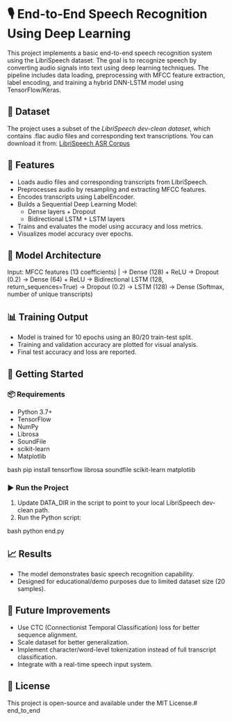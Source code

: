 # 🎙️ End-to-End Speech Recognition Using Deep Learning

This project implements a basic end-to-end speech recognition system using the LibriSpeech dataset. The goal is to recognize speech by converting audio signals into text using deep learning techniques. The pipeline includes data loading, preprocessing with MFCC feature extraction, label encoding, and training a hybrid DNN-LSTM model using TensorFlow/Keras.

## 📁 Dataset

The project uses a subset of the *LibriSpeech dev-clean dataset*, which contains .flac audio files and corresponding text transcriptions. You can download it from: [LibriSpeech ASR Corpus](http://www.openslr.org/12)

## 🔧 Features

- Loads audio files and corresponding transcripts from LibriSpeech.
- Preprocesses audio by resampling and extracting MFCC features.
- Encodes transcripts using LabelEncoder.
- Builds a Sequential Deep Learning Model:
  - Dense layers + Dropout
  - Bidirectional LSTM + LSTM layers
- Trains and evaluates the model using accuracy and loss metrics.
- Visualizes model accuracy over epochs.

## 🧠 Model Architecture


Input: MFCC features (13 coefficients)
|
-> Dense (128) + ReLU
-> Dropout (0.2)
-> Dense (64) + ReLU
-> Bidirectional LSTM (128, return_sequences=True)
-> Dropout (0.2)
-> LSTM (128)
-> Dense (Softmax, number of unique transcripts)


## 📊 Training Output

- Model is trained for 10 epochs using an 80/20 train-test split.
- Training and validation accuracy are plotted for visual analysis.
- Final test accuracy and loss are reported.

## 🚀 Getting Started

### 📦 Requirements

- Python 3.7+
- TensorFlow
- NumPy
- Librosa
- SoundFile
- scikit-learn
- Matplotlib

bash
pip install tensorflow librosa soundfile scikit-learn matplotlib


### ▶️ Run the Project

1. Update DATA_DIR in the script to point to your local LibriSpeech dev-clean path.
2. Run the Python script:

bash
python end.py


## 📈 Results

- The model demonstrates basic speech recognition capability.
- Designed for educational/demo purposes due to limited dataset size (20 samples).

## 🔮 Future Improvements

- Use CTC (Connectionist Temporal Classification) loss for better sequence alignment.
- Scale dataset for better generalization.
- Implement character/word-level tokenization instead of full transcript classification.
- Integrate with a real-time speech input system.

## 📄 License

This project is open-source and available under the MIT License.# end_to_end
